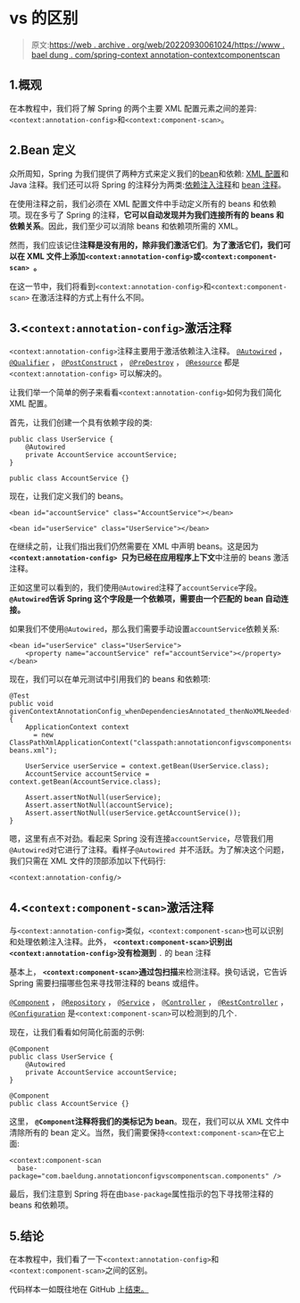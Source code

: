 # <annotation-config>vs <component-scan>的区别</component-scan></annotation-config>

> 原文:[https://web . archive . org/web/20220930061024/https://www . bael dung . com/spring-context annotation-contextcomponentscan](https://web.archive.org/web/20220930061024/https://www.baeldung.com/spring-contextannotation-contextcomponentscan)

## 1.概观

在本教程中，我们将了解 Spring 的两个主要 XML 配置元素之间的差异:`<context:annotation-config>`和`<context:component-scan>`。

## 2.Bean 定义

众所周知，Spring 为我们提供了两种方式来定义我们的[bean](/web/20220629004916/https://www.baeldung.com/spring-bean)和依赖: [XML 配置](/web/20220629004916/https://www.baeldung.com/spring-xml-injection)和 Java 注释。我们还可以将 Spring 的注释分为两类:[依赖注入注释](/web/20220629004916/https://www.baeldung.com/spring-core-annotations)和 [bean 注释](/web/20220629004916/https://www.baeldung.com/spring-core-annotations)。

在使用注释之前，我们必须在 XML 配置文件中手动定义所有的 beans 和依赖项。现在多亏了 Spring 的注释，**它可以自动发现并为我们连接所有的 beans 和依赖关系**。因此，我们至少可以消除 beans 和依赖项所需的 XML。

然而，我们应该记住**注释是没有用的，除非我们激活它们**。**为了激活它们，我们可以在 XML 文件上添加`<context:annotation-config>`或`<context:component-scan> `。**

在这一节中，我们将看到`<context:annotation-config>`和`<context:component-scan>` 在激活注释的方式上有什么不同。

## 3.<`context:annotation-config>`激活注释

`<context:annotation-config>`注释主要用于激活依赖注入注释。 [`@Autowired`](/web/20220629004916/https://www.baeldung.com/spring-autowire) ， [`@Qualifier`](/web/20220629004916/https://www.baeldung.com/spring-core-annotations) ， [`@PostConstruct`](/web/20220629004916/https://www.baeldung.com/spring-postconstruct-predestroy) ， [`@PreDestroy`](/web/20220629004916/https://www.baeldung.com/spring-postconstruct-predestroy) ， [`@Resource`](/web/20220629004916/https://www.baeldung.com/spring-annotations-resource-inject-autowire) 都是`<context:annotation-config>` 可以解决的。

让我们举一个简单的例子来看看`<context:annotation-config>`如何为我们简化 XML 配置。

首先，让我们创建一个具有依赖字段的类:

```
public class UserService {
    @Autowired
    private AccountService accountService;
}
```

```
public class AccountService {}
```

现在，让我们定义我们的 beans。

```
<bean id="accountService" class="AccountService"></bean>

<bean id="userService" class="UserService"></bean>
```

在继续之前，让我们指出我们仍然需要在 XML 中声明 beans。这是因为 **`<context:annotation-config> `只为已经在应用程序上下文**中注册的 beans 激活注释。

正如这里可以看到的，我们使用`@Autowired`注释了`accountService`字段。 **`@Autowired`告诉 Spring 这个字段是一个依赖项，需要由一个匹配的 bean 自动连接。**

如果我们不使用`@Autowired`，那么我们需要手动设置`accountService`依赖关系:

```
<bean id="userService" class="UserService">
    <property name="accountService" ref="accountService"></property>
</bean>
```

现在，我们可以在单元测试中引用我们的 beans 和依赖项:

```
@Test
public void givenContextAnnotationConfig_whenDependenciesAnnotated_thenNoXMLNeeded() {
    ApplicationContext context
      = new ClassPathXmlApplicationContext("classpath:annotationconfigvscomponentscan-beans.xml");

    UserService userService = context.getBean(UserService.class);
    AccountService accountService = context.getBean(AccountService.class);

    Assert.assertNotNull(userService);
    Assert.assertNotNull(accountService);
    Assert.assertNotNull(userService.getAccountService());
}
```

嗯，这里有点不对劲。看起来 Spring 没有连接`accountService`，尽管我们用`@Autowired`对它进行了注释。看样子`@Autowired `并不活跃。为了解决这个问题，我们只需在 XML 文件的顶部添加以下代码行:

```
<context:annotation-config/>
```

## 4.<`context:component-scan>`激活注释

与`<context:annotation-config>`类似，`<context:component-scan>`也可以识别和处理依赖注入注释。此外， **`<context:component-scan>`识别出`<context:annotation-config>`没有检测到** `.` 的 bean 注释

基本上， **`<context:component-scan>`通过包扫描**来检测注释。换句话说，它告诉 Spring 需要扫描哪些包来寻找带注释的 beans 或组件。

[`@Component`](/web/20220629004916/https://www.baeldung.com/spring-component-repository-service) ， [`@Repository`](/web/20220629004916/https://www.baeldung.com/spring-component-repository-service) ， [`@Service`](/web/20220629004916/https://www.baeldung.com/spring-component-repository-service) ， [`@Controller`](/web/20220629004916/https://www.baeldung.com/spring-controller-vs-restcontroller) ， [`@RestController`](/web/20220629004916/https://www.baeldung.com/spring-controller-vs-restcontroller) ， [`@Configuration`](/web/20220629004916/https://www.baeldung.com/spring-mvc-tutorial) 是`<context:component-scan>`可以检测到的几个`.`

现在，让我们看看如何简化前面的示例:

```
@Component
public class UserService {
    @Autowired
    private AccountService accountService;
} 
```

```
@Component
public class AccountService {}
```

这里， **`@Component`注释将我们的类标记为 bean**。现在，我们可以从 XML 文件中清除所有的 bean 定义。当然，我们需要保持`<context:component-scan>`在它上面:

```
<context:component-scan
  base-package="com.baeldung.annotationconfigvscomponentscan.components" />
```

最后，我们注意到 Spring 将在由`base-package`属性指示的包下寻找带注释的 beans 和依赖项。

## 5.结论

在本教程中，我们看了一下`<context:annotation-config>`和`<context:component-scan>`之间的区别。

代码样本一如既往地在 GitHub 上[结束。](https://web.archive.org/web/20220629004916/https://github.com/eugenp/tutorials/tree/master/spring-5)